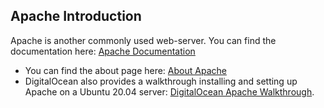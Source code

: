 ## Apache Introduction

Apache is another commonly used web-server. You can find the documentation here: [Apache Documentation](https://httpd.apache.org/docs/)
- You can find the about page here: [About Apache](https://httpd.apache.org/ABOUT_APACHE.html)
- DigitalOcean also provides a walkthrough installing and setting up Apache on a Ubuntu 20.04 server: [DigitalOcean Apache Walkthrough](https://www.digitalocean.com/community/tutorials/how-to-install-the-apache-web-server-on-ubuntu-20-04).
